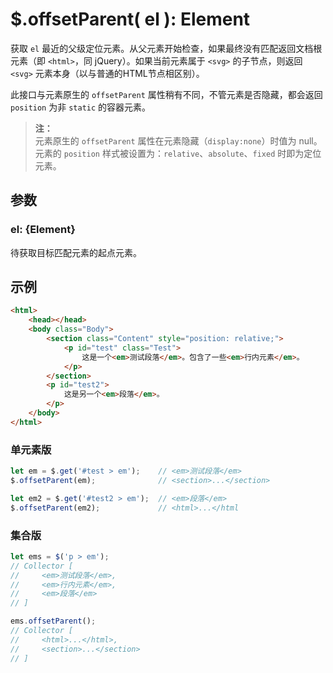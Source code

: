 # $.offsetParent( el ): Element

获取 `el` 最近的父级定位元素。从父元素开始检查，如果最终没有匹配返回文档根元素（即 `<html>`，同 jQuery）。如果当前元素属于 `<svg>` 的子节点，则返回 `<svg>` 元素本身（以与普通的HTML节点相区别）。

此接口与元素原生的 `offsetParent` 属性稍有不同，不管元素是否隐藏，都会返回 `position` 为非 `static` 的容器元素。

> **注：**<br>
> 元素原生的 `offsetParent` 属性在元素隐藏（`display:none`）时值为 null。<br>
> 元素的 `position` 样式被设置为：`relative`、`absolute`、`fixed` 时即为定位元素。<br>



## 参数

### el: {Element}

待获取目标匹配元素的起点元素。


## 示例

```html
<html>
    <head></head>
    <body class="Body">
        <section class="Content" style="position: relative;">
            <p id="test" class="Test">
                这是一个<em>测试段落</em>。包含了一些<em>行内元素</em>。
            </p>
        </section>
        <p id="test2">
            这是另一个<em>段落</em>。
        </p>
    </body>
</html>
```


### 单元素版

```js
let em = $.get('#test > em');    // <em>测试段落</em>
$.offsetParent(em);              // <section>...</section>

let em2 = $.get('#test2 > em');  // <em>段落</em>
$.offsetParent(em2);             // <html>...</html
```


### 集合版

```js
let ems = $('p > em');
// Collector [
//     <em>测试段落</em>,
//     <em>行内元素</em>,
//     <em>段落</em>
// ]

ems.offsetParent();
// Collector [
//     <html>...</html>,
//     <section>...</section>
// ]
```
